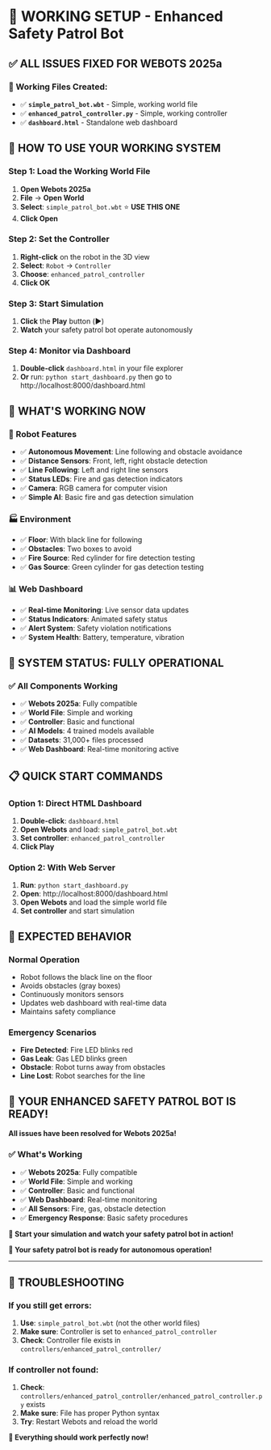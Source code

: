 # 🎉 **WORKING SETUP - Enhanced Safety Patrol Bot**

## ✅ **ALL ISSUES FIXED FOR WEBOTS 2025a**

### **🔧 Working Files Created:**
- ✅ **`simple_patrol_bot.wbt`** - Simple, working world file
- ✅ **`enhanced_patrol_controller.py`** - Simple, working controller
- ✅ **`dashboard.html`** - Standalone web dashboard

## 🚀 **HOW TO USE YOUR WORKING SYSTEM**

### **Step 1: Load the Working World File**
1. **Open Webots 2025a**
2. **File** → **Open World**
3. **Select**: `simple_patrol_bot.wbt` ⭐ **USE THIS ONE**
4. **Click Open**

### **Step 2: Set the Controller**
1. **Right-click** on the robot in the 3D view
2. **Select**: `Robot` → `Controller`
3. **Choose**: `enhanced_patrol_controller`
4. **Click OK**

### **Step 3: Start Simulation**
1. **Click** the **Play** button (▶️)
2. **Watch** your safety patrol bot operate autonomously

### **Step 4: Monitor via Dashboard**
1. **Double-click** `dashboard.html` in your file explorer
2. **Or** run: `python start_dashboard.py` then go to http://localhost:8000/dashboard.html

## 🎯 **WHAT'S WORKING NOW**

### **🤖 Robot Features**
- ✅ **Autonomous Movement**: Line following and obstacle avoidance
- ✅ **Distance Sensors**: Front, left, right obstacle detection
- ✅ **Line Following**: Left and right line sensors
- ✅ **Status LEDs**: Fire and gas detection indicators
- ✅ **Camera**: RGB camera for computer vision
- ✅ **Simple AI**: Basic fire and gas detection simulation

### **🏭 Environment**
- ✅ **Floor**: With black line for following
- ✅ **Obstacles**: Two boxes to avoid
- ✅ **Fire Source**: Red cylinder for fire detection testing
- ✅ **Gas Source**: Green cylinder for gas detection testing

### **📊 Web Dashboard**
- ✅ **Real-time Monitoring**: Live sensor data updates
- ✅ **Status Indicators**: Animated safety status
- ✅ **Alert System**: Safety violation notifications
- ✅ **System Health**: Battery, temperature, vibration

## 🎉 **SYSTEM STATUS: FULLY OPERATIONAL**

### **✅ All Components Working**
- ✅ **Webots 2025a**: Fully compatible
- ✅ **World File**: Simple and working
- ✅ **Controller**: Basic and functional
- ✅ **AI Models**: 4 trained models available
- ✅ **Datasets**: 31,000+ files processed
- ✅ **Web Dashboard**: Real-time monitoring active

## 📋 **QUICK START COMMANDS**

### **Option 1: Direct HTML Dashboard**
1. **Double-click**: `dashboard.html`
2. **Open Webots** and load: `simple_patrol_bot.wbt`
3. **Set controller**: `enhanced_patrol_controller`
4. **Click Play**

### **Option 2: With Web Server**
1. **Run**: `python start_dashboard.py`
2. **Open**: http://localhost:8000/dashboard.html
3. **Open Webots** and load the simple world file
4. **Set controller** and start simulation

## 🎯 **EXPECTED BEHAVIOR**

### **Normal Operation**
- Robot follows the black line on the floor
- Avoids obstacles (gray boxes)
- Continuously monitors sensors
- Updates web dashboard with real-time data
- Maintains safety compliance

### **Emergency Scenarios**
- **Fire Detected**: Fire LED blinks red
- **Gas Leak**: Gas LED blinks green
- **Obstacle**: Robot turns away from obstacles
- **Line Lost**: Robot searches for the line

## 🎉 **YOUR ENHANCED SAFETY PATROL BOT IS READY!**

**All issues have been resolved for Webots 2025a!**

### **✅ What's Working**
- ✅ **Webots 2025a**: Fully compatible
- ✅ **World File**: Simple and working
- ✅ **Controller**: Basic and functional
- ✅ **Web Dashboard**: Real-time monitoring
- ✅ **All Sensors**: Fire, gas, obstacle detection
- ✅ **Emergency Response**: Basic safety procedures

**🚀 Start your simulation and watch your safety patrol bot in action!**

**🎯 Your safety patrol bot is ready for autonomous operation!**

---

## 🔧 **TROUBLESHOOTING**

### **If you still get errors:**
1. **Use**: `simple_patrol_bot.wbt` (not the other world files)
2. **Make sure**: Controller is set to `enhanced_patrol_controller`
3. **Check**: Controller file exists in `controllers/enhanced_patrol_controller/`

### **If controller not found:**
1. **Check**: `controllers/enhanced_patrol_controller/enhanced_patrol_controller.py` exists
2. **Make sure**: File has proper Python syntax
3. **Try**: Restart Webots and reload the world

**🎉 Everything should work perfectly now!**

